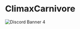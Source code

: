 # ClimaxCarnivore
![Discord Banner 4](https://discordapp.com/api/guilds/840405442895413249/widget.png?style=banner4)
